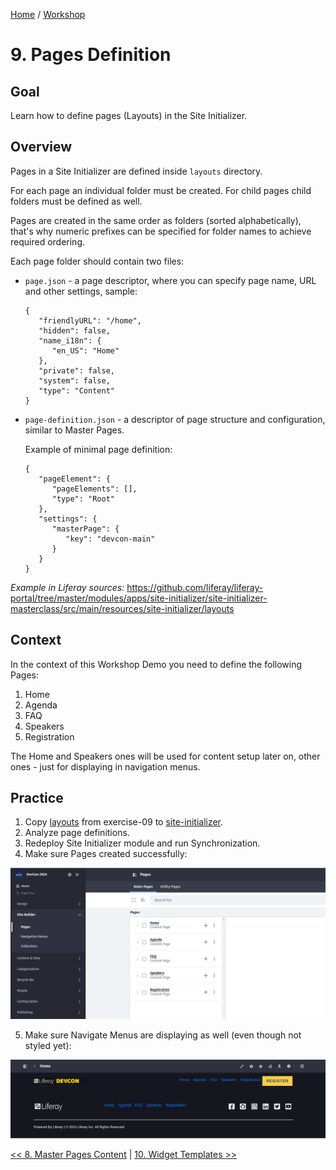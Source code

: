[Home](../../../README.md) / [Workshop](../README.md) 

# 9. Pages Definition

## Goal 

Learn how to define pages (Layouts) in the Site Initializer.

## Overview

Pages in a Site Initializer are defined inside `layouts` directory. 

For each page an individual folder must be created. For child pages child folders must be defined as well.

Pages are created in the same order as folders (sorted alphabetically), that's why numeric prefixes can be specified for folder names to achieve required ordering.

Each page folder should contain two files:
- `page.json` - a page descriptor, where you can specify page name, URL and other settings, sample:

      {
         "friendlyURL": "/home",
         "hidden": false,
         "name_i18n": {
            "en_US": "Home"
         },
         "private": false,
         "system": false,
         "type": "Content"
      }

- `page-definition.json` - a descriptor of page structure and configuration, similar to Master Pages.

    Example of minimal page definition: 

      {
         "pageElement": {
            "pageElements": [],
            "type": "Root"
         },
         "settings": {
            "masterPage": {
               "key": "devcon-main"
            }
         }
      }

_Example in Liferay sources:_ https://github.com/liferay/liferay-portal/tree/master/modules/apps/site-initializer/site-initializer-masterclass/src/main/resources/site-initializer/layouts

## Context

In the context of this Workshop Demo you need to define the following Pages:
1. Home
2. Agenda
3. FAQ
4. Speakers
5. Registration

The Home and Speakers ones will be used for content setup later on, other ones - just for displaying in navigation menus. 

## Practice

1. Copy [layouts](../../../exercises/exercise-09/layouts) from exercise-09 to [site-initializer](../../../modules/devcon-site-initializer/src/main/resources/site-initializer).
2. Analyze page definitions.
3. Redeploy Site Initializer module and run Synchronization.
4. Make sure Pages created successfully:

  ![01.png](images/01.png)

5. Make sure Navigate Menus are displaying as well (even though not styled yet):

  ![02.png](images/02.png)


[<< 8. Master Pages Content](../08-master-pages-content/README.md) | [10. Widget Templates >>](../10-widget-templates/README.md)